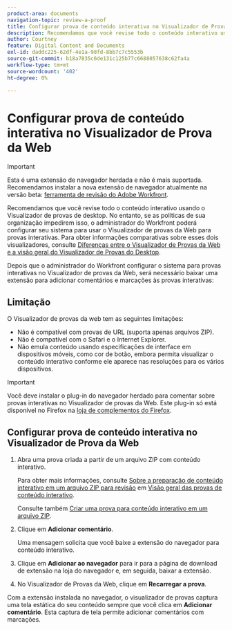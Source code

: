 ```yaml
---
product-area: documents
navigation-topic: review-a-proof
title: Configurar prova de conteúdo interativa no Visualizador de Prova da Web
description: Recomendamos que você revise todo o conteúdo interativo usando o Visualizador de provas de desktop. No entanto, se as políticas de sua organização impedirem isso, o administrador do Workfront poderá configurar seu sistema para usar o Visualizador de provas da Web para provas interativas. Para obter informações comparativas sobre esses dois visualizadores, consulte Diferenças entre o Visualizador de provas da Web e a visão geral do Visualizador de provas do desktop.
author: Courtney
feature: Digital Content and Documents
exl-id: daddc225-62df-4e1a-98fd-8bb7c7c5553b
source-git-commit: b18a7835c6de131c125b77c6688057638c62fa4a
workflow-type: tm+mt
source-wordcount: '402'
ht-degree: 0%

---
```


# Configurar prova de conteúdo interativa no Visualizador de Prova da Web

>[!IMPORTANT]
>
>Esta é uma extensão de navegador herdada e não é mais suportada. Recomendamos instalar a nova extensão de navegador atualmente na versão beta: [ferramenta de revisão do Adobe Workfront](/help/quicksilver/review-and-approve-work/proofing/reviewing-proofs-within-workfront/review-a-proof/review-proof-in-web-viewer-extension.md).


Recomendamos que você revise todo o conteúdo interativo usando o Visualizador de provas de desktop. No entanto, se as políticas de sua organização impedirem isso, o administrador do Workfront poderá configurar seu sistema para usar o Visualizador de provas da Web para provas interativas. Para obter informações comparativas sobre esses dois visualizadores, consulte [Diferenças entre o Visualizador de Provas da Web e a visão geral do Visualizador de Provas do Desktop](../../../../review-and-approve-work/proofing/proofing-overview/understand-differences-between-web-viewer.md).

Depois que o administrador do Workfront configurar o sistema para provas interativas no Visualizador de provas da Web, será necessário baixar uma extensão para adicionar comentários e marcações às provas interativas:

## Limitação

O Visualizador de provas da web tem as seguintes limitações:

* Não é compatível com provas de URL (suporta apenas arquivos ZIP).
* Não é compatível com o Safari e o Internet Explorer.
* Não emula conteúdo usando especificações de interface em dispositivos móveis, como cor de botão, embora permita visualizar o conteúdo interativo conforme ele aparece nas resoluções para os vários dispositivos.

>[!IMPORTANT]
>
>Você deve instalar o plug-in do navegador herdado para comentar sobre provas interativas no Visualizador de provas da Web. Este plug-in só está disponível no Firefox na [loja de complementos do Firefox](https://addons.mozilla.org/en-US/firefox/addon/proofhq-rich-media-review/).

## Configurar prova de conteúdo interativa no Visualizador de Prova da Web

1. Abra uma prova criada a partir de um arquivo ZIP com conteúdo interativo.

   Para obter mais informações, consulte [Sobre a preparação de conteúdo interativo em um arquivo ZIP para revisão](../../../../review-and-approve-work/proofing/proofing-overview/interactive-content-proofs.md#howtoprepareaninteractiveziparchive) em [Visão geral das provas de conteúdo interativo](../../../../review-and-approve-work/proofing/proofing-overview/interactive-content-proofs.md).

   Consulte também [Criar uma prova para conteúdo interativo em um arquivo ZIP](../../../../review-and-approve-work/proofing/creating-proofs-within-workfront/generate-proof-interactive-content.md).

1. Clique em **Adicionar comentário**.

   Uma mensagem solicita que você baixe a extensão do navegador para conteúdo interativo.

1. Clique em **Adicionar ao navegador** para ir para a página de download de extensão na loja do navegador e, em seguida, baixar a extensão.
1. No Visualizador de Provas da Web, clique em **Recarregar a prova**.

Com a extensão instalada no navegador, o visualizador de provas captura uma tela estática do seu conteúdo sempre que você clica em **Adicionar comentário**. Esta captura de tela permite adicionar comentários com marcações.
